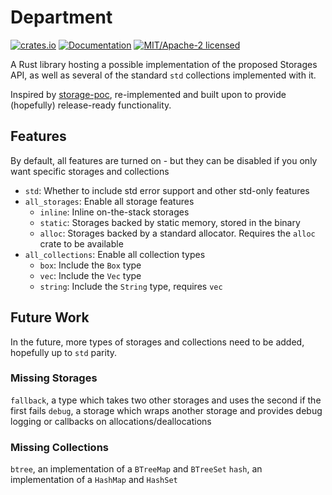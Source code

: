 
# Department

[![crates.io](https://img.shields.io/crates/v/department.svg)](https://crates.io/crates/department)
[![Documentation](https://docs.rs/department/badge.svg)](https://docs.rs/department)
[![MIT/Apache-2 licensed](https://img.shields.io/crates/l/department.svg)](./LICENSE-APACHE)

A Rust library hosting a possible implementation of the proposed Storages API,
as well as several of the standard `std` collections implemented with it.

Inspired by [storage-poc](https://github.com/matthieu-m/storage-poc), re-implemented
and built upon to provide (hopefully) release-ready functionality.

## Features

By default, all features are turned on - but they can be disabled if you only
want specific storages and collections

- `std`: Whether to include std error support and other std-only features
- `all_storages`: Enable all storage features
  - `inline`: Inline on-the-stack storages
  - `static`: Storages backed by static memory, stored in the binary
  - `alloc`: Storages backed by a standard allocator. Requires the `alloc` crate to be available
- `all_collections`: Enable all collection types
  - `box`: Include the `Box` type
  - `vec`: Include the `Vec` type
  - `string`: Include the `String` type, requires `vec`

## Future Work

In the future, more types of storages and collections need to be added, hopefully
up to `std` parity.

### Missing Storages

`fallback`, a type which takes two other storages and uses the second if the first fails
`debug`, a storage which wraps another storage and provides debug logging or callbacks on allocations/deallocations

### Missing Collections

`btree`, an implementation of a `BTreeMap` and `BTreeSet`
`hash`, an implementation of a `HashMap` and `HashSet`

